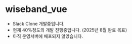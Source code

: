 # wiseband_vue

- Slack Clone 개발중입니다.
- 현재 40%정도의 개발 진행중입니다. (2025년 8월 완료 목표)
- 아직 운영서버에 배포되지 않았습니다.